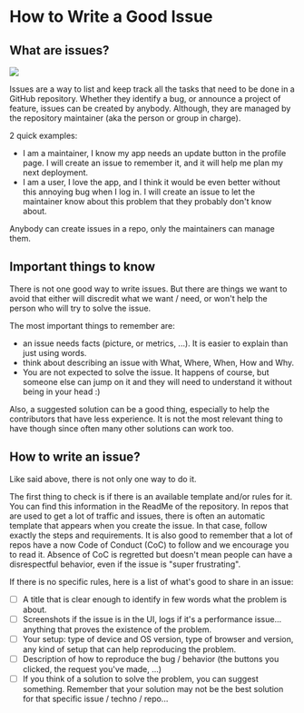 # How to Write a Good Issue

## What are issues?
![](https://media.giphy.com/media/l0Hlxr9SGCcw4wHS0/giphy.gif?cid=ecf05e479vadpfiew88x5p9xexl54sgthscqw7c1ejf47hvb&rid=giphy.gif&ct=g)

Issues are a way to list and keep track all the tasks that need to be done in a GitHub repository.
Whether they identify a bug, or announce a project of feature, issues can be created by anybody. 
Although, they are managed by the repository maintainer (aka the person or group in charge).

2 quick examples:
- I am a maintainer, I know my app needs an update button in the profile page. I will
create an issue to remember it, and it will help me plan my next deployment.
- I am a user, I love the app, and I think it would be even better without this annoying 
bug when I log in. I will create an issue to let the maintainer know about this problem that
they probably don't know about.

Anybody can create issues in a repo, only the maintainers can manage them.

## Important things to know
There is not one good way to write issues. But there are things we want to avoid that
either will discredit what we want / need, or won't help the person who will try to solve the 
issue.

The most important things to remember are:
- an issue needs facts (picture, or metrics, ...). It is easier to explain than just using
words.
- think about describing an issue with What, Where, When, How and Why.
- You are not expected to solve the issue. It happens of course, but someone else can jump on it
and they will need to understand it without being in your head :)

Also, a suggested solution can be a good thing, especially to help the contributors that have less
experience. It is not the most relevant thing to have though since often many other solutions can 
work too.

## How to write an issue?

Like said above, there is not only one way to do it.

The first thing to check is if there is an available template and/or rules for it. You can find this 
information in the ReadMe of the repository.
In repos that are used to get a lot of traffic and issues, there is often an automatic template that 
appears when you create the issue. In that case, follow exactly the steps and requirements.
It is also good to remember that a lot of repos have a now Code of Conduct (CoC) to follow and we 
encourage you to read it. Absence of CoC is regretted but doesn't mean people can have a disrespectful 
behavior, even if the issue is "super frustrating".

If there is no specific rules, here is a list of what's good to share in an issue:
- [ ] A title that is clear enough to identify in few words what the problem is about.
- [ ] Screenshots if the issue is in the UI, logs if it's a performance issue... anything that proves
the existence of the problem.
- [ ] Your setup: type of device and OS version, type of browser and version, any kind of setup
that can help reproducing the problem.
- [ ] Description of how to reproduce the bug / behavior (the buttons you clicked, the request you've 
made, ...)
- [ ] If you think of a solution to solve the problem, you can suggest something. Remember that your 
solution may not be the best solution for that specific issue / techno / repo...

